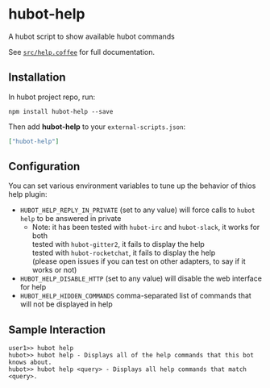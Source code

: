 # hubot-help

A hubot script to show available hubot commands

See [`src/help.coffee`](src/help.coffee) for full documentation.

## Installation

In hubot project repo, run:

`npm install hubot-help --save`

Then add **hubot-help** to your `external-scripts.json`:

```json
["hubot-help"]
```

## Configuration

You can set various environment variables to tune up the behavior of thios help plugin:

- `HUBOT_HELP_REPLY_IN_PRIVATE` (set to any value) will force calls to `hubot help` to be answered in private
  - Note: it has been tested with `hubot-irc` and `hubot-slack`, it works for both  
    tested with `hubot-gitter2`, it fails to display the help  
    tested with `hubot-rocketchat`, it fails to display the help  
    (please open issues if you can test on other adapters, to say if it works or not)
- `HUBOT_HELP_DISABLE_HTTP` (set to any value) will disable the web interface for help
- `HUBOT_HELP_HIDDEN_COMMANDS` comma-separated list of commands that will not be displayed in help

## Sample Interaction

```
user1>> hubot help
hubot>> hubot help - Displays all of the help commands that this bot knows about.
hubot>> hubot help <query> - Displays all help commands that match <query>.
```
